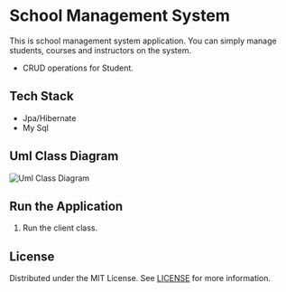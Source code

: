 # School Management System
This is school management system application. You can simply manage students, courses and instructors on the system.

- CRUD operations for Student.

## Tech Stack
- Jpa/Hibernate
- My Sql

## Uml Class Diagram
![Uml Class Diagram](http://www.plantuml.com/plantuml/png/ZL5DImCn4BtlhmWzQM6BNakHIgqVK4LQqNEQ3DrWFifa8YpgVtSsMzjLL-XfPjwyp9itcKQIICdPOcPbZ695IOEdzq88uQM3CIDe_AQfrmQfqf8ON0GbxHMd3IwrHeYnIzs0ru1ZSPFZKxtDH1KIHc3YmaIQp79rKNmME-qMw9LMGV-i4RIXbGh8iF7468T8c1G5rhtRvqqdjgQ-XNSUEye7UgzwZy5j5Jmy9BS6xCBz3hdn5emMV3ELh2HOIIknFZazRF1ieY4UieG84bK5xIOkUAfi_HBmbPktpRoztuehMo_pV-YGrXQE4Ne4TDAp_L-UOsOUDsdka-jyRNv_FR-_NCoRB4TcxSui1cUZqN0WoZA8mNbEsxiKXmsuqH26_nCc7sNPSwG_b1vxnPGtJSv-0G00)

## Run the Application
1. Run the client class.

## License
Distributed under the MIT License. See [LICENSE](https://github.com/113-GittiGidiyor-Java-Spring-Bootcamp/first-homework-betul-sahin/blob/main/LICENSE) for more information.

